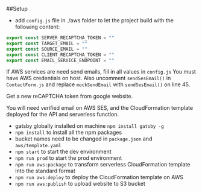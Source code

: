 ##Setup 
* add ```config.js``` file in ./aws folder to let the project build with the following content:
``` javascript
export const SERVER_RECAPTCHA_TOKEN = ""
export const TARGET_EMAIL = ""
export const SOURCE_EMAIL = ""
export const CLIENT_RECAPTCHA_TOKEN = ""
export const EMAIL_SERVICE_ENDPOINT = ""

```

If AWS services are need send emails, fill in all values in ```config.js```
You must have AWS credentials on host. Also uncomment ```sendSesEmail()``` in ```ContactForm.js``` and replace ```mockSendEmail``` with ```sendSesEmail()``` on line 45.

Get a new reCAPTCHA token from google website.

You will need verified email on AWS SES, and the CloudFormation template deployed for the API and serverless function.  

* gatsby globally installed on machine 
```npm install gatsby -g```
* ```npm install``` to install all the npm packages
* bucket names need to be changed in ```package.json``` and `aws/template.yaml`
* ```npm start``` to start the dev environment
* ```npm run prod``` to start the prod environment 
* ```npm run aws:package``` to transform serverless CloudFormation template into the standard format
* ```npm run aws:deploy``` to deploy the CloudFormation template on AWS
* ```npm run aws:publish``` to upload website to S3 bucket
